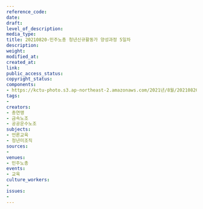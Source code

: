```yaml
---
reference_code: 
date: 
draft: 
level_of_description: 
media_type: 
title: 20210820-민주노총 청년신규활동가 양성과정 5일차
description: 
weight: 
modified_at: 
created_at: 
link: 
public_access_status: 
copyright_status: 
components:
- https://kctu-photo.s3.ap-northeast-2.amazonaws.com/2021년/8월/20210820-민주노총+청년신규활동가+양성과정+5일차/_5D40042.jpg
tags:
- 
creators:
- 총연맹
- 금속노조
- 공공운수노조
subjects:
- 언론교육
- 청년미조직
sources:
- 
venues:
- 민주노총
events:
- 교육
culture_workers:
- 
issues:
- 
---
```


